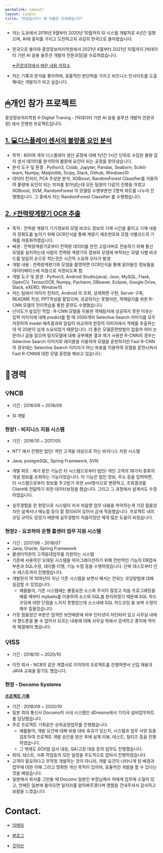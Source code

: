 ```yaml
---
permalink: /about/
layout: single
title: "반갑습니다! 제 이름은 이세희입니다"
---
```




- 저는 도쿄에서 2016년 9월부터 2020년 10월까지 SI 시스템 개발자로 4년간 일했으며, AI에 흥미를 가지고 도전하고자 과감히 한국으로 돌아왔습니다.

- 한국으로 돌아와 중앙정보처리학원에서 2021년 4월부터 2021년 10월까지  [빅데이터 기반 AI 응용 솔루션 개발자 전문과정]을 수료하였습니다.

   [✒훈련과정에서 배운 내용 저장소](https://github.com/2SEHI/K-Digital_Lecture)

- 저는 기록과 분석을 좋아하며, 효율적인 판단력을 가지고 비즈니스 인사이트를 도출해내는 개발자가 되고 싶습니다.



# 🖱개인 참가 프로젝트

중앙정보처리학원  K-Digital Traning  - [빅데이터 기반 AI 응용 솔루션 개발자 전문과정] 에서 진행한 프로젝트입니다.



## [1. 💻디스플레이 센서의 불량품 요인 분석](https://github.com/2SEHI/DisplaySensor-Anomaly-Analysis)

- 목적 : 800여 개의 디스플레이 생산 공정에 대해 1년간 1시간 단위로 수집된 불량 감지 센서 데이터를 분석하여 불량에 요인이 되는 공정을 찾아냈습니다.
- 분석 도구 및 환경 : Python3, Colab, Jupyter, Pandas, Seaborn, Scikit-learn, Numpy, Matplotlib, Scipy, Slack, Github, Windows10
- 데이터 전처리, PCA 주성분 분석, XGBoost, RandomForest Classifier를 이용하여 불량에 요인이 되는 피처를 찾아냈는데 모든 팀원이 다같이 진행을 하였고  XGBoost, SVM, RandomForest 의 모델링 수행부분만 2명씩 파트를 나누어 진행했습니다. 그 중에서 저는 RandomForest Classifier 를 수행했습니다.





## [2. ⚡전력량계량기 OCR 추출 ](https://github.com/yujapie/ElectricityOCRServer)

- 목적 : 전력량 계량기 기기정보와 모뎀 바코드 정보의 기재 시간을 줄이고 기재 내용의 정확도를 높이기 위해 OCR인식을 통해 계량기 제조번호와 모뎀 식별코드의 기재를 자동화하였습니다.
- 배경 : 전력량계량기로부터 전력량 데이터를 한전 고압서버로 전송하기 위해 통신 모뎀을 설치하는데 사람이 전력량 계량기의 정보와 모뎀에 부착되는 모델 식별 바코드를 일일히 손으로 적는것은 시간적 소요와 오타가 발생
- 개발 내용 : 전력량계량기와 모뎀을 촬영하면 OCR인식을 통해 읽어들인 정보들을 데이터베이스에 자동으로 저장되도록 함.
- 개발 도구 및 환경 : Python3, Android Studio(java), Json, MySQL, Flask, OpenCV, TensorOCR, Numpy, Pycharm, DBeaver, Eclipse, Google Drive, Slack, eXERD, Window10
- 저는 팀에서 이미지 전처리, Android 의 조회, 상세화면 구현, Server 구축, README 작성, PPT작성을 맡았으며, 성공하지는 못했지만, 객체탐지를 위한 R-CNN 모델의 전이학습을 통한 훈련도 수행했습니다. 
- 난이도가 높았던 작업 :   R-CNN 모델을 이용한 객체탐지에 성공하지 못한 이유는 입력 이미지에 대해  predict를 할 때 2000개의 Selective Search 이미지를 모두 저장하여 model 예측결과와 일일이 비교하여 한장의 이미지에서 객체를 추출하는데 약 20분이 넘게 소요되었기 때문입니다. 더 좋은 모델훈련방법이 없을까 여러 논문이나 글을 읽으며 탐지모델에 대해 공부해본 결과 제가 사용한 R-CNN의 경우는 Selective Search 이미지와 레이블을 이용하여 모델을 훈련하지만 Fast R-CNN의 경우에는 Selective Search 이미지가 아닌 좌표를 이용하여 모델을 훈련시켜서 Fast R-CNN에 대한 모델 훈련을 해보고 있습니다.



# 🔧경력



## 💡NCB

- 기간 : 2016/09 ~ 2018/09

- SI 개발



### 현장1 - 비지니스 지원 시스템

- 기간 : 2016/10 ~ 2017/05
- NTT 에서 진행한 법인/ 개인 고객을 대상으로 하는 비지니스 지원 시스템
- Java, postgreSQL, Spring Framework, SVN
- 개발 파트 : 제가 맡은 기능은 타 시스템으로부터 법인/ 개인 고객의 18가지 종류의 개설 정보를 조회하는 기능이었습니다. 이 기능은 법인 정보, 주소 등을 입력하면, 타 시스템으로부터 정보를 주고받기 위한 xml형식으로 변환하고, 조회결과를 Client에 전달하기 위한 데이터보정을 했습니다. 그리고 그 과정에서 설계서도 수정하였습니다.


- 실무경험을 한 현장으로 시스템이 커서 처음엔 업무 내용을 파악하는게 가장 힘들었지만 설계서나 매뉴얼 등이 잘 정리되어 있어서 금새 적응했습니다.  프로젝트 내의 코딩 규약도 있었기 때문에 실무경험이 처음이었던 제게 많은 도움이 되었습니다.



### 현장2 - 요코하마 은행 콜센터 업무 지원 시스템

- 기간 : 2017/06 - 2018/07
- Java, Oracle, Spring Framework
- 콜센터직원의 고객응대업무를 지원하는 시스템
- 기존에 사용하던 오래된 시스템을 마이그레이션하기 위해 전반적인 기능의 DB접속부분과 SQL수정, 테이블 이행, 기능 수정 등을 수행하였습니다. 단위 테스트부터 인수 테스트까지 진행했습니다.
- 개발된지 약 10여년이 지난 기존 시스템을 보면서 해서는 안되는 코딩방법에 대해 실감할 수 있었습니다.
  - 예를들어, 기존 시스템에는 불필요한 소스와 주석이 많았고 처음 프로그래밍을 배울 때부터 mybatis를 이용하여 소스와 SQL를 분리하였기 때문에 SQL 하드코딩에 대한 단점을 느끼지 못했었는데 소스내에 SQL 하드코딩 을 보며 수정이 매우 힘들었습니다.
- 가장 힘들었던 부분은 엄격한 보안때문에 외부 인터넷이 차단되어 있고 사무실 내에서 핸드폰을 볼 수 없어서 모르는 내용에 대해 사무실 밖에서 검색하고 종이에 적어와 해결해야 했습니다. 



## 💡ISS

- 기간 : 2018/10 ~ 2020/10

- 이전 회사 - NCB의 같은 계열사로 이직하여 프로젝트를 진행하면서 신입 채용과 JAVA 교육을 맡기도 했습니다.



### 현장 - Docomo Systems

[**프로젝트 기록**](https://magical-goldenrod-6ed.notion.site/Docomo-Systems-Projects-6364910272254815849d867e33f7396e)

- 기간 : 2018/09 ~ 2020/10
- 일본 최대 통신사 Docomo의 사내 시스템인 dDreams에서 기지국 설비업무파트를 담당했습니다. 
- 주로 프로젝트 기획같은 상위공정업무를 진행했습니다. 
  - 예를들어, 개발 요건에 대해 비용 대비 효과가 있는지, 시스템과 업무 사양 등을 검토하여 프로젝트 개발 승인을 받은 후에 설계 리뷰, 테스트, 릴리즈 등을 진행하였습니다.
  - 그 밖에도 SOX법 감사 대응, QA/고장 대응 등의 업무도 진행했습니다.
- 회의, 테스트, 서류 작업등의 모든 일정을 주도적으로 잡아서 진행하였습니다. 
- 고객이 필요하다고 무작정 개발하는 것이 아니라, 개발 요건이 나타나게 된 배경과 업무에 대한 이해 그리고 명확한 개선 목적이 있어야, 효율적인 개발을 할 수 있다는 것을 배웠습니다.
- 일본에서 회사를 그만둘 때 Docomo 일본인 부장님께서 저에게 업무에 소질이 있고, 언제든 일본에 돌아오면 일자리를 알아봐주겠다며 명함을 건내주셔서 감사하고 보람을 느꼈습니다.



# Contact.

- <a href="mailto:mail@hyunseob.me">이메일</a>

- [블로그](https://2sehi.github.io/)
- [깃허브](https://github.com/2sehi)

